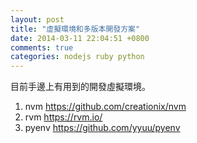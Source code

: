 ```yaml
---
layout: post
title: "虛擬環境和多版本開發方案"
date: 2014-03-11 22:04:51 +0800
comments: true
categories: nodejs ruby python
---
```

目前手邊上有用到的開發虛擬環境。  

1. nvm https://github.com/creationix/nvm
2. rvm https://rvm.io/
3. pyenv https://github.com/yyuu/pyenv
